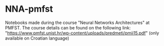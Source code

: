 # NNA-pmfst

Notebooks made during the course "Neural Networks Architectures" at PMFST. The course details can be found on the following link: "https://www.pmfst.unist.hr/wp-content/uploads/predmeti/pmii15.pdf" (only available on Croatian language)
